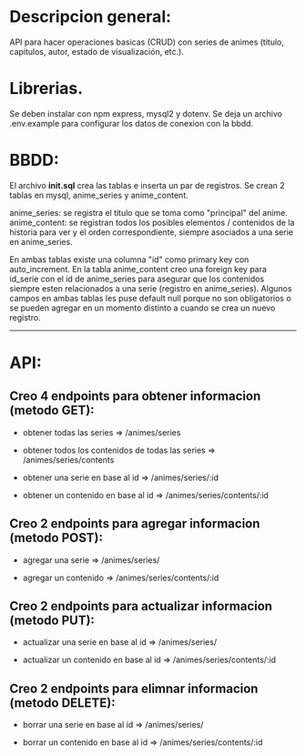 # Descripcion general: 

API para hacer operaciones basicas (CRUD) con series de animes (titulo, capitulos, autor, estado de visualización, etc.).

# Librerias.
 Se deben instalar con npm express, mysql2 y dotenv. Se deja un archivo .env.example para configurar los datos de conexion con la bbdd. 

# BBDD:

El archivo **init.sql** crea las tablas e inserta un par de registros.
Se crean 2 tablas en mysql, anime_series y anime_content.

anime_series: se registra el titulo que se toma como "principal" del anime.
anime_content: se registran todos los posibles elementos / contenidos de la historia para ver y el orden correspondiente, siempre asociados a una serie en anime_series.

En ambas tablas existe una columna "id" como primary key con auto_increment. En la tabla anime_content creo una foreign key para id_serie con el id de anime_series para asegurar que los contenidos siempre esten relacionados a una serie (registro en anime_series).
Algunos campos en ambas tablas les puse default null porque no son obligatorios o se pueden agregar en un momento distinto a cuando se crea un nuevo registro.

--- 

# API:

## Creo 4 endpoints para obtener informacion (metodo GET):


- obtener todas las series => /animes/series

- obtener todos los contenidos de todas las series => /animes/series/contents

- obtener una serie en base al id => /animes/series/:id

- obtener un contenido en base al id => /animes/series/contents/:id




## Creo 2 endpoints para agregar informacion (metodo POST):


- agregar una serie => /animes/series/

- agregar un contenido => /animes/series/contents/:id



## Creo 2 endpoints para actualizar informacion (metodo PUT):


- actualizar una serie en base al id => /animes/series/

- actualizar un contenido en base al id => /animes/series/contents/:id


## Creo 2 endpoints para elimnar informacion (metodo DELETE):


- borrar una serie en base al id => /animes/series/

- borrar un contenido en base al id => /animes/series/contents/:id
